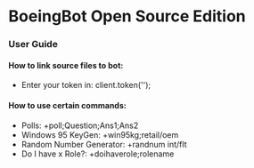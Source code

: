 # BoeingBot Open Source Edition
### User Guide
#### How to link source files to bot:
* Enter your token in:
client.token('');
#### How to use certain commands:
* Polls:
+poll;Question;Ans1;Ans2
* Windows 95 KeyGen:
+win95kg;retail/oem
* Random Number Generator: 
+randnum int/flt
* Do I have x Role?:
+doihaverole;rolename
